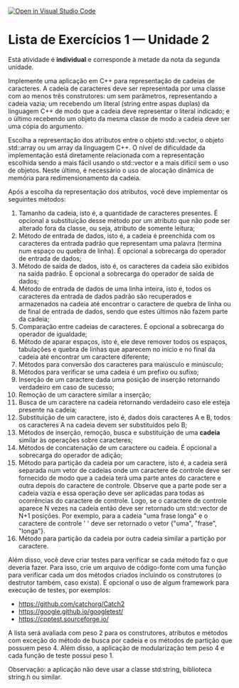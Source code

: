 [![Open in Visual Studio Code](https://classroom.github.com/assets/open-in-vscode-c66648af7eb3fe8bc4f294546bfd86ef473780cde1dea487d3c4ff354943c9ae.svg)](https://classroom.github.com/online_ide?assignment_repo_id=7916157&assignment_repo_type=AssignmentRepo)

# Lista de Exercícios 1 — Unidade 2

Está atividade é **individual** e corresponde à metade da nota da segunda unidade.

Implemente uma aplicação em C++ para representação de cadeias de caracteres. A cadeia de caracteres deve ser representada por uma classe com ao menos três construtores: um sem parâmetros, representando a cadeia vazia; um recebendo um literal (string entre aspas duplas) da linguagem C++ de modo que a cadeia deve representar o literal indicado; e o último recebendo um objeto da mesma classe de modo a cadeia deve ser uma cópia do argumento.

Escolha a representação dos atributos entre o objeto std::vector, o objeto std::array ou um array da linguagem C++. O nível de dificuldade da implementação está diretamente relacionada com a representação escolhida sendo a mais fácil usando o std::vector e a mais difícil sem o uso de objetos. Neste último, é necessário o uso de alocação dinâmica de memória para redimensionamento da cadeia.

Após a escolha da representação dos atributos, você deve implementar os seguintes métodos:
1. Tamanho da cadeia, isto é, a quantidade de caracteres presentes. É opcional a substituição desse método por um atributo que não pode ser alterado fora da classe, ou seja, atributo de somente leitura;
2. Método de entrada de dados, isto é, a cadeia é preenchida com os caracteres da entrada padrão que representam uma palavra (termina num espaço ou quebra de linha). É opcional a sobrecarga do operador de entrada de dados;
3. Método de saída de dados, isto é, os caracteres da cadeia são exibidos na saída padrão. É opcional a sobrecarga do operador de saída de dados;
4. Método de entrada de dados de uma linha inteira, isto é, todos os caracteres da entrada de dados padrão são recuperados e armazenados na cadeia até encontrar o caractere de quebra de linha ou de final de entrada de dados, sendo que estes últimos não fazem parte da cadeia;
5. Comparação entre cadeias de caracteres. É opcional a sobrecarga do operador de igualdade;
6. Método de aparar espaços, isto é, ele deve remover todos os espaços, tabulações e quebra de linhas que aparecem no início e no final da cadeia até encontrar um caractere diferente;
7. Métodos para conversão dos caracteres para maiúsculo e minúsculo;
8. Métodos para verificar se uma cadeia é um prefixo ou sufixo;
9. Inserção de um caractere dada uma posição de inserção retornando verdadeiro em caso de sucesso;
10. Remoção de um caractere similar a inserção;
11. Busca de um caractere na cadeia retornando verdadeiro caso ele esteja presente na cadeia;
12. Substituição de um caractere, isto é, dados dois caracteres A e B, todos os caracteres A na cadeia devem ser substituídos pelo B;
13. Métodos de inserção, remoção, busca e substituição de uma **cadeia** similar às operações sobre caracteres;
14. Métodos de concatenação de um caractere ou cadeia. É opcional a sobrecarga do operador de adição;
15. Método para partição da cadeia por um caractere, isto é, a cadeia será separada num vetor de cadeias onde um caractere de controle deve ser fornecido de modo que a cadeia terá uma parte antes do caractere e outra depois do caractere de controle. Observe que a parte pode ser a cadeia vazia e essa operação deve ser aplicadas para todas as ocorrências do caractere de controle. Logo, se o caractere de controle aparece N vezes na cadeia então deve ser retornado um std::vector de N+1 posições. Por exemplo, para a cadeia "uma frase longa" e o caractere de controle ' ' deve ser retornado o vetor {"uma", "frase", "longa"}.
16. Método para partição da cadeia por outra cadeia similar a partição por caractere.

Além disso, você deve criar testes para verificar se cada método faz o que deveria fazer. Para isso, crie um arquivo de código-fonte com uma função para verificar cada um dos métodos criados incluindo os construtores (o destrutor também, caso exista). É opcional o uso de algum framework para execução de testes, por exemplos:

- https://github.com/catchorg/Catch2
- https://google.github.io/googletest/
- https://cpptest.sourceforge.io/

A lista será avaliada com peso 2 para os construtores, atributos e métodos com exceção do método de busca por cadeia e os métodos de partição que possuem peso 4. Além disso, a aplicação de modularização tem peso 4 e cada função de teste possui peso 1.

Observação: a aplicação não deve usar a classe std:string, biblioteca string.h ou similar.
